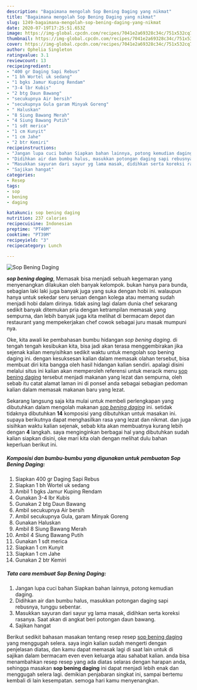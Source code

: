 ```yaml
---
description: "Bagaimana mengolah Sop Bening Daging yang nikmat"
title: "Bagaimana mengolah Sop Bening Daging yang nikmat"
slug: 1249-bagaimana-mengolah-sop-bening-daging-yang-nikmat
date: 2020-07-19T17:25:51.653Z
image: https://img-global.cpcdn.com/recipes/7041e2a69328c34c/751x532cq70/sop-bening-daging-foto-resep-utama.jpg
thumbnail: https://img-global.cpcdn.com/recipes/7041e2a69328c34c/751x532cq70/sop-bening-daging-foto-resep-utama.jpg
cover: https://img-global.cpcdn.com/recipes/7041e2a69328c34c/751x532cq70/sop-bening-daging-foto-resep-utama.jpg
author: Ophelia Singleton
ratingvalue: 3.1
reviewcount: 13
recipeingredient:
- "400 gr Daging Sapi Rebus"
- "1 bh Wortel uk sedang"
- "1 bgks Jamur Kuping Rendam"
- "3-4 lbr Kubis"
- "2 btg Daun Bawang"
- "secukupnya Air bersih"
- "secukupnya Gula garam Minyak Goreng"
- " Haluskan"
- "8 Siung Bawang Merah"
- "4 Siung Bawang Putih"
- "1 sdt merica"
- "1 cm Kunyit"
- "1 cm Jahe"
- "2 btr Kemiri"
recipeinstructions:
- "Jangan lupa cuci bahan Siapkan bahan lainnya, potong kemudian daging."
- "Didihkan air dan bumbu halus, masukkan potongan daging sapi rebusnya, tunggu sebentar."
- "Masukkan sayuran dari sayur yg lama masak, didihkan serta koreksi rasanya. Saat akan di angkat beri potongan daun bawang."
- "Sajikan hangat"
categories:
- Resep
tags:
- sop
- bening
- daging

katakunci: sop bening daging 
nutrition: 237 calories
recipecuisine: Indonesian
preptime: "PT40M"
cooktime: "PT39M"
recipeyield: "3"
recipecategory: Lunch

---
```



![Sop Bening Daging](https://img-global.cpcdn.com/recipes/7041e2a69328c34c/751x532cq70/sop-bening-daging-foto-resep-utama.jpg)

<b><i>sop bening daging</i></b>, Memasak bisa menjadi sebuah kegemaran yang menyenangkan dilakukan oleh banyak kelompok. bukan hanya para bunda, sebagian laki laki juga banyak juga yang suka dengan hobi ini. walaupun hanya untuk sekedar seru seruan dengan kolega atau memang sudah menjadi hobi dalam dirinya. tidak asing lagi dalam dunia chef sekarang sedikit banyak ditemukan pria dengan ketrampilan memasak yang sempurna, dan lebih banyak juga kita melihat di bermacam depot dan restaurant yang mempekerjakan chef cowok sebagai juru masak mumpuni nya.



Oke, kita awali ke pembahasan bumbu hidangan <i>sop bening daging</i>. di tengah tengah kesibukan kita, bisa jadi akan terasa menggembirakan jika sejenak kalian menyisihkan sedikit waktu untuk mengolah sop bening daging ini. dengan kesuksesan kalian dalam memasak olahan tersebut, bisa membuat diri kita bangga oleh hasil hidangan kalian sendiri. apalagi disini melalui situs ini kalian akan memperoleh referensi untuk meracik menu <u>sop bening daging</u> tersebut menjadi makanan yang lezat dan sempurna, oleh sebab itu catat alamat laman ini di ponsel anda sebagai sebagian pedoman kalian dalam memasak makanan baru yang lezat.


Sekarang langsung saja kita mulai untuk membeli perlengkapan yang dibutuhkan dalam mengolah makanan <u><i>sop bening daging</i></u> ini. setidak tidaknya dibutuhkan <b>14</b> komposisi yang dibutuhkan untuk masakan ini. supaya berikutnya dapat menghasilkan rasa yang lezat dan nikmat. dan juga sisihkan waktu kalian sejenak, sebab kita akan membuatnya kurang lebih dengan <b>4</b> langkah. saya menginginkan berbagai hal yang dibutuhkan sudah kalian siapkan disini, oke mari kita olah dengan melihat dulu bahan keperluan berikut ini.

<!--inarticleads1-->

##### Komposisi dan bumbu-bumbu yang digunakan untuk pembuatan Sop Bening Daging:

1. Siapkan 400 gr Daging Sapi Rebus
1. Siapkan 1 bh Wortel uk sedang
1. Ambil 1 bgks Jamur Kuping Rendam
1. Gunakan 3-4 lbr Kubis
1. Gunakan 2 btg Daun Bawang
1. Ambil secukupnya Air bersih
1. Ambil secukupnya Gula, garam Minyak Goreng
1. Gunakan  Haluskan
1. Ambil 8 Siung Bawang Merah
1. Ambil 4 Siung Bawang Putih
1. Gunakan 1 sdt merica
1. Siapkan 1 cm Kunyit
1. Siapkan 1 cm Jahe
1. Gunakan 2 btr Kemiri




<!--inarticleads2-->

##### Tata cara membuat Sop Bening Daging:

1. Jangan lupa cuci bahan Siapkan bahan lainnya, potong kemudian daging.
1. Didihkan air dan bumbu halus, masukkan potongan daging sapi rebusnya, tunggu sebentar.
1. Masukkan sayuran dari sayur yg lama masak, didihkan serta koreksi rasanya. Saat akan di angkat beri potongan daun bawang.
1. Sajikan hangat




Berikut sedikit bahasan masakan tentang resep resep <u>sop bening daging</u> yang menggugah selera. saya ingin kalian sudah mengerti dengan penjelasan diatas, dan kamu dapat memasak lagi di saat lain untuk di sajikan dalam bermacam even even keluarga atau sahabat kalian. anda bisa menambahkan resep resep yang ada diatas selaras dengan harapan anda, sehingga masakan <b>sop bening daging</b> ini dapat menjadi lebih enak dan menggugah selera lagi. demikian penjabaran singkat ini, sampai bertemu kembali di lain kesempatan. semoga hari kamu menyenangkan.
